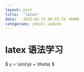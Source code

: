 ```yaml
---
layout: post
title:  "latex"
date:   2023-03-15 09:55:35 +0800
categories: jekyll update
---
```


# latex 语法学习

$ y = \sin(\pi + \theta) $